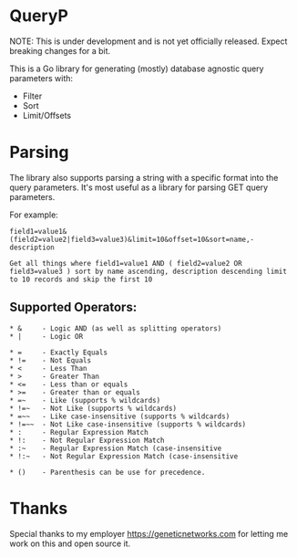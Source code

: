 # QueryP

NOTE: This is under development and is not yet officially released. Expect breaking changes for a bit.

This is a Go library for generating (mostly) database agnostic query parameters with:
* Filter
* Sort
* Limit/Offsets

# Parsing
The library also supports parsing a string with a specific format into the query parameters. It's most
useful as a library for parsing GET query parameters.

For example: 
```
field1=value1&(field2=value2|field3=value3)&limit=10&offset=10&sort=name,-description

Get all things where field1=value1 AND ( field2=value2 OR field3=value3 ) sort by name ascending, description descending limit to 10 records and skip the first 10
```

## Supported Operators:
	* &		- Logic AND (as well as splitting operators)
	* |		- Logic OR

	* =     - Exactly Equals
	* !=    - Not Equals
	* < 	- Less Than
	* >		- Greater Than
	* <=	- Less than or equals
	* >=	- Greater than or equals
	* =~	- Like (supports % wildcards)
	* !=~   - Not Like (supports % wildcards)
	* =~~   - Like case-insensitive (supports % wildcards)
	* !=~~	- Not Like case-insensitive (supports % wildcards)
	* :		- Regular Expression Match
	* !:	- Not Regular Expression Match
	* :~	- Regular Expression Match (case-insensitive
	* !:~	- Not Regular Expression Match (case-insensitive

	* ()	- Parenthesis can be use for precedence.

# Thanks
Special thanks to my employer https://geneticnetworks.com for letting me work on this and open source it.
